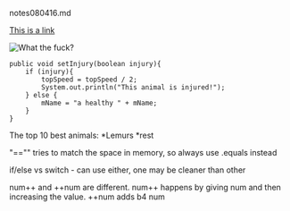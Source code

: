 notes080416.md

[This is a link](https://en.wikipedia.org/wiki/Link_(The_Legend_of_Zelda))

![What the fuck?](http://i.imgur.com/RZoklRG.png)

    public void setInjury(boolean injury){
        if (injury){
            topSpeed = topSpeed / 2;
            System.out.println("This animal is injured!");
        } else {
            mName = "a healthy " + mName;
        }
    }

The top 10 best animals:
*Lemurs
*rest

"=="" tries to match the space in memory, so always use .equals instead

if/else vs switch - can use either, one may be cleaner than other

num++ and ++num are different. num++ happens by giving num and then increasing the value. ++num adds b4 num